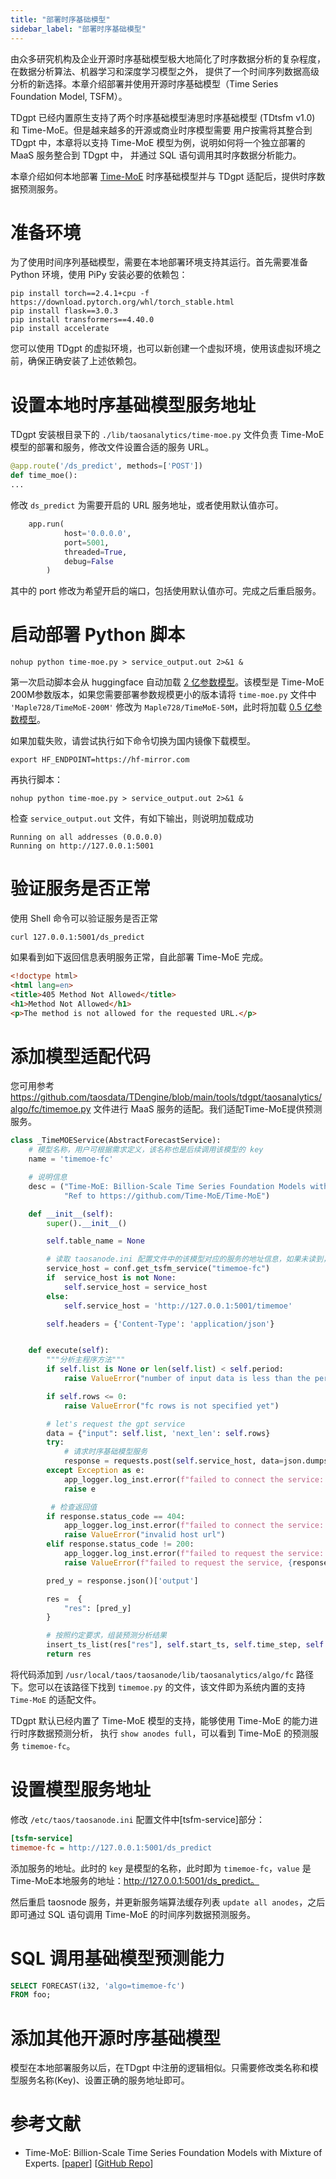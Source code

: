 ```yaml
---
title: "部署时序基础模型"
sidebar_label: "部署时序基础模型"
---
```


由众多研究机构及企业开源时序基础模型极大地简化了时序数据分析的复杂程度，在数据分析算法、机器学习和深度学习模型之外，
提供了一个时间序列数据高级分析的新选择。本章介绍部署并使用开源时序基础模型（Time Series Foundation Model, TSFM）。

TDgpt 已经内置原生支持了两个时序基础模型涛思时序基础模型 (TDtsfm v1.0) 和 Time-MoE。但是越来越多的开源或商业时序模型需要
用户按需将其整合到 TDgpt 中，本章将以支持 Time-MoE 模型为例，说明如何将一个独立部署的 MaaS 服务整合到 TDgpt 中，
并通过 SQL 语句调用其时序数据分析能力。

本章介绍如何本地部署 [Time-MoE](https://github.com/Time-MoE/Time-MoE) 时序基础模型并与 TDgpt 适配后，提供时序数据预测服务。

# 准备环境

为了使用时间序列基础模型，需要在本地部署环境支持其运行。首先需要准备 Python 环境，使用 PiPy 安装必要的依赖包：

```shell
pip install torch==2.4.1+cpu -f https://download.pytorch.org/whl/torch_stable.html
pip install flask==3.0.3
pip install transformers==4.40.0
pip install accelerate
```
您可以使用 TDgpt 的虚拟环境，也可以新创建一个虚拟环境，使用该虚拟环境之前，确保正确安装了上述依赖包。


# 设置本地时序基础模型服务地址

TDgpt 安装根目录下的 `./lib/taosanalytics/time-moe.py` 文件负责 Time-MoE 模型的部署和服务，修改文件设置合适的服务 URL。

```python
@app.route('/ds_predict', methods=['POST'])
def time_moe():
...
```

修改 `ds_predict` 为需要开启的 URL 服务地址，或者使用默认值亦可。

```Python
    app.run(
            host='0.0.0.0',
            port=5001,
            threaded=True,  
            debug=False     
        )
```
其中的 port 修改为希望开启的端口，包括使用默认值亦可。完成之后重启服务。

# 启动部署 Python 脚本

```shell
nohup python time-moe.py > service_output.out 2>&1 &
```

第一次启动脚本会从 huggingface 自动加载 [2 亿参数模型](https://huggingface.co/Maple728/TimeMoE-200M)。该模型是 Time-MoE 200M参数版本，如果您需要部署参数规模更小的版本请将 `time-moe.py` 文件中 `'Maple728/TimeMoE-200M'` 修改为 `Maple728/TimeMoE-50M`，此时将加载 [0.5 亿参数模型](https://huggingface.co/Maple728/TimeMoE-50M)。

如果加载失败，请尝试执行如下命令切换为国内镜像下载模型。

```shell
export HF_ENDPOINT=https://hf-mirror.com
```

再执行脚本：
```shell
nohup python time-moe.py > service_output.out 2>&1 &
```

检查 `service_output.out` 文件，有如下输出，则说明加载成功
```shell
Running on all addresses (0.0.0.0)
Running on http://127.0.0.1:5001
```

# 验证服务是否正常

使用 Shell 命令可以验证服务是否正常

```shell
curl 127.0.0.1:5001/ds_predict
```

如果看到如下返回信息表明服务正常，自此部署 Time-MoE 完成。

```html
<!doctype html>
<html lang=en>
<title>405 Method Not Allowed</title>
<h1>Method Not Allowed</h1>
<p>The method is not allowed for the requested URL.</p>
```

# 添加模型适配代码
您可用参考 https://github.com/taosdata/TDengine/blob/main/tools/tdgpt/taosanalytics/algo/fc/timemoe.py 文件进行 MaaS 服务的适配。我们适配Time-MoE提供预测服务。

```python
class _TimeMOEService(AbstractForecastService):
    # 模型名称，用户可根据需求定义，该名称也是后续调用该模型的 key
    name = 'timemoe-fc'

    # 说明信息
    desc = ("Time-MoE: Billion-Scale Time Series Foundation Models with Mixture of Experts; "
            "Ref to https://github.com/Time-MoE/Time-MoE")

    def __init__(self):
        super().__init__()

        self.table_name = None

        # 读取 taosanode.ini 配置文件中的该模型对应的服务的地址信息，如果未读到，使用默认地址，用户可根据需求确定
        service_host = conf.get_tsfm_service("timemoe-fc")
        if  service_host is not None:
            self.service_host = service_host
        else:
            self.service_host = 'http://127.0.0.1:5001/timemoe'

        self.headers = {'Content-Type': 'application/json'}


    def execute(self):
        """分析主程序方法"""
        if self.list is None or len(self.list) < self.period:
            raise ValueError("number of input data is less than the periods")

        if self.rows <= 0:
            raise ValueError("fc rows is not specified yet")

        # let's request the gpt service
        data = {"input": self.list, 'next_len': self.rows}
        try:
            # 请求时序基础模型服务
            response = requests.post(self.service_host, data=json.dumps(data), headers=self.headers)
        except Exception as e:
            app_logger.log_inst.error(f"failed to connect the service: {self.service_host} ", str(e))
            raise e

         # 检查返回值
        if response.status_code == 404:
            app_logger.log_inst.error(f"failed to connect the service: {self.service_host} ")
            raise ValueError("invalid host url")
        elif response.status_code != 200:
            app_logger.log_inst.error(f"failed to request the service: {self.service_host}, reason: {response.text}")
            raise ValueError(f"failed to request the service, {response.text}")

        pred_y = response.json()['output']

        res =  {
            "res": [pred_y]
        }

        # 按照约定要求，组装预测分析结果
        insert_ts_list(res["res"], self.start_ts, self.time_step, self.rows)
        return res
```

将代码添加到 `/usr/local/taos/taosanode/lib/taosanalytics/algo/fc` 路径下。您可以在该路径下找到 `timemoe.py` 的文件，该文件即为系统内置的支持 `Time-MoE` 的适配文件。

TDgpt 默认已经内置了 Time-MoE 模型的支持，能够使用 Time-MoE 的能力进行时序数据预测分析， 执行 `show anodes full`，可以看到 Time-MoE 的预测服务 `timemoe-fc`。

# 设置模型服务地址

修改 `/etc/taos/taosanode.ini` 配置文件中[tsfm-service]部分：

```ini
[tsfm-service]
timemoe-fc = http://127.0.0.1:5001/ds_predict
```

添加服务的地址。此时的 `key` 是模型的名称，此时即为 `timemoe-fc`，`value` 是 Time-MoE本地服务的地址：http://127.0.0.1:5001/ds_predict。

然后重启 taosnode 服务，并更新服务端算法缓存列表 `update all anodes`，之后即可通过 SQL 语句调用 Time-MoE 的时间序列数据预测服务。

# SQL 调用基础模型预测能力
```sql
SELECT FORECAST(i32, 'algo=timemoe-fc') 
FROM foo;
```

# 添加其他开源时序基础模型
模型在本地部署服务以后，在TDgpt 中注册的逻辑相似。只需要修改类名称和模型服务名称(Key)、设置正确的服务地址即可。


# 参考文献

- Time-MoE: Billion-Scale Time Series Foundation Models with Mixture of Experts. [[paper](https://arxiv.org/abs/2409.16040)] [[GitHub Repo](https://github.com/Time-MoE/Time-MoE)]
